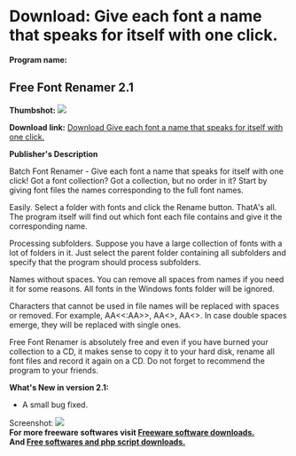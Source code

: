 # Download: Give each font a name that speaks for itself with one click.

**Program name:**

## Free Font Renamer 2.1

  
**Thumbshot:** ![](http://www.freewarefiles.com/screenshot/freefontrenamer_md.gif)   
  
**Download link:** [Download Give each font a name that speaks for itself with one click.](http://freesoftwares.boysofts.com/Free-Font-Renamer_program_19645.html)  
  


**Publisher's Description**  
  


Batch Font Renamer - Give each font a name that speaks for itself with one click! Got a font collection? Got a collection, but no order in it? Start by giving font files the names corresponding to the full font names. 

Easily. Select a folder with fonts and click the Rename button. ThatA's all. The program itself will find out which font each file contains and give it the corresponding name.

Processing subfolders. Suppose you have a large collection of fonts with a lot of folders in it. Just select the parent folder containing all subfolders and specify that the program should process subfolders. 

Names without spaces. You can remove all spaces from names if you need it for some reasons. All fonts in the Windows fonts folder will be ignored.

Characters that cannot be used in file names will be replaced with spaces or removed. For example, AA<<:AA>>, AA<>, AA<>. In case double spaces emerge, they will be replaced with single ones.

Free Font Renamer is absolutely free and even if you have burned your collection to a CD, it makes sense to copy it to your hard disk, rename all font files and record it again on a CD. Do not forget to recommend the program to your friends. 

**What's New in version 2.1:**

  * A small bug fixed. 

  
  
Screenshot: ![](http://www.freewarefiles.com/screenshot/freefontrenamer.gif)   
**For more freeware softwares visit [Freeware software downloads.](http://freesoftwares.boysofts.com/)**   
**And [Free softwares and php script downloads.](http://www.boysofts.com/)**
